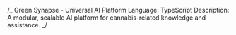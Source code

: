 /_
Green Synapse - Universal AI Platform
Language: TypeScript
Description: A modular, scalable AI platform for cannabis-related knowledge and assistance.
_/
